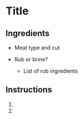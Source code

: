 # Title

## Ingredients
* Meat type and cut

* Rub or brine?
    * List of rub ingredients

## Instructions
1. 
1.
